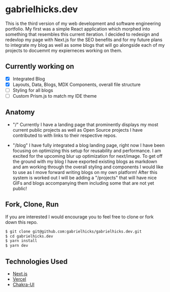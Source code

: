 # gabrielhicks.dev

This is the third version of my web development and software engineering portfolio. My first was a simple React application which morphed into something that resembles this current iteration. I decided to redesign and redevlop my page with Next.js for the SEO benefits and for my future plans to integrate my blog as well as some blogs that will go alongside each of my projects to docuemnt my expierneces working on them.

## Currently working on
- [x] Integrated Blog
- [x] Layouts, Data, Blogs, MDX Components, overall file structure
- [ ] Styling for all blogs
- [ ] Custom Prism.js to match my IDE theme

## Anatomy

- "/"
Currently I have a landing page that prominently displays my most current public projects as well as Open Source projects I have contributed to with links to their respective repos.

- "/blog"
I have fully integrated a blog landing page, right now I have been focusing on optimizing this setup for reusability and performance. I am excited for the upcoming blur up optimization for next/image. To get off the ground with my blog I have exported existing blogs as markdown and am working through the overall styling and components I would like to use as I move forward writing blogs on my own platform! After this system is worked out I will be adding a "/projects" that will have nice GIFs and blogs accompanying them including some that are not yet public!

## Fork, Clone, Run

If you are interested I would encourage you to feel free to clone or fork down this repo.

```bash
$ git clone git@github.com:gabrielhicks/gabrielhicks.dev.git
$ cd gabrielhicks.dev
$ yarn install
$ yarn dev
```

## Technologies Used

- [Next.js](https://nextjs.org/)
- [Vercel](https://vercel.com)
- [Chakra-UI](https://chakra-ui.com/)
